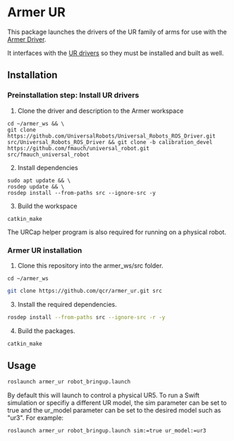 # Armer UR

This package launches the drivers of the UR family of arms for use with the [Armer Driver](https://github.com/qcr/armer).

It interfaces with the [UR drivers](https://github.com/UniversalRobots/Universal_Robots_ROS_Driver) so they must be installed and built as well.


## Installation

### Preinstallation step: Install UR drivers
1. Clone the driver and description to the Armer workspace

```
cd ~/armer_ws && \
git clone https://github.com/UniversalRobots/Universal_Robots_ROS_Driver.git src/Universal_Robots_ROS_Driver && git clone -b calibration_devel https://github.com/fmauch/universal_robot.git src/fmauch_universal_robot
```
2. Install dependencies
```
sudo apt update && \
rosdep update && \
rosdep install --from-paths src --ignore-src -y
```
3. Build the workspace
```
catkin_make
```
The URCap helper program is also required for running on a physical robot.

### Armer UR installation
1. Clone this repository into the armer_ws/src folder.

```
cd ~/armer_ws
```
```sh
git clone https://github.com/qcr/armer_ur.git src
```
3. Install the required dependencies.
```sh
rosdep install --from-paths src --ignore-src -r -y 
```
4. Build the packages.
```sh
catkin_make 
```

## Usage
```sh
roslaunch armer_ur robot_bringup.launch 
```
 By default this will launch to control a physical UR5. To run a Swift simulation or specifiy a different UR model, the sim parameter can be set to true and the ur_model parameter can be set to the desired model such as "ur3". For example:

```sh
roslaunch armer_ur robot_bringup.launch sim:=true ur_model:=ur3
```
